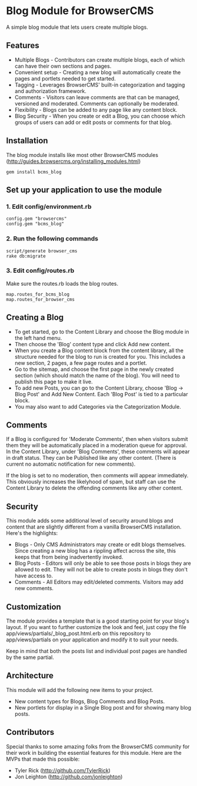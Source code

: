 # Blog Module for BrowserCMS

A simple blog module that lets users create multiple blogs. 

## Features

* Multiple Blogs - Contributors can create multiple blogs, each of which can have their own sections and pages.
* Convenient setup - Creating a new blog will automatically create the pages and portlets needed to get started.
* Tagging - Leverages BrowserCMS' built-in categorization and tagging and authorization framework.
* Comments - Visitors can leave comments are that can be managed, versioned and moderated. Comments can optionally be moderated.
* Flexibility - Blogs can be added to any page like any content block.
* Blog Security - When you create or edit a Blog, you can choose which groups of users can add or edit posts or comments for that blog.

## Installation

The blog module installs like most other BrowserCMS modules (http://guides.browsercms.org/installing_modules.html)

    gem install bcms_blog
    
## Set up your application to use the module

### 1. Edit config/environment.rb 
    
    config.gem "browsercms"
    config.gem "bcms_blog"
    
### 2. Run the following commands
  
    script/generate browser_cms
    rake db:migrate
  
### 3. Edit config/routes.rb

Make sure the routes.rb loads the blog routes.

    map.routes_for_bcms_blog
    map.routes_for_browser_cms

## Creating a Blog

* To get started, go to the Content Library and choose the Blog module in the left hand menu.
* Then choose the 'Blog' content type and click Add new content.
* When you create a Blog content block from the content library, all the structure needed for the blog to run is created for you. This includes a new section, 2 pages, a few page routes and a portlet.
* Go to the sitemap, and choose the first page in the newly created section (which should match the name of the blog). You will need to publish this page to make it live.
* To add new Posts, you can go to the Content Library, choose 'Blog -> Blog Post' and Add New Content. Each 'Blog Post' is tied to a particular block.
* You may also want to add Categories via the Categorization Module.

## Comments

If a Blog is configured for 'Moderate Comments', then when visitors submit them they will be automatically placed in a moderation queue for approval. In the Content Library,
under 'Blog Comments', these comments will appear in draft status. They can be Published like any other content. (There is current no automatic notification for new comments).

If the blog is set to no moderation, then comments will appear immediately. This obviously increases the likelyhood of spam, but staff can use the Content Library to delete the offending comments like any other content.

## Security

This module adds some additional level of security around blogs and content that are slightly different from a vanilla BrowserCMS installation. Here's the highlights:

* Blogs - Only CMS Administrators may create or edit blogs themselves. Since creating a new blog has a rippling affect across the site, this keeps that from being inadvertently invoked.
* Blog Posts - Editors will only be able to see those posts in blogs they are allowed to edit. They will not be able to create posts in blogs they don't have access to.
* Comments - All Editors may edit/deleted comments. Visitors may add new comments.

## Customization

The module provides a template that is a good starting point for your blog's layout. If you want
to further customize the look and feel, just copy the file app/views/partials/\_blog_post.html.erb
on this repository to app/views/partials on your application and modify it to suit your needs.

Keep in mind that both the posts list and individual post pages are handled by the same partial.


## Architecture

This module will add the following new items to your project.

* New content types for Blogs, Blog Comments and Blog Posts.
* New portlets for display in a Single Blog post and for showing many blog posts.

## Contributors

Special thanks to some amazing folks from the BrowserCMS community for their work in building the essential features for this module. Here are the MVPs that made this possible:

* Tyler Rick  (http://github.com/TylerRick)
* Jon Leighton (http://github.com/jonleighton)

